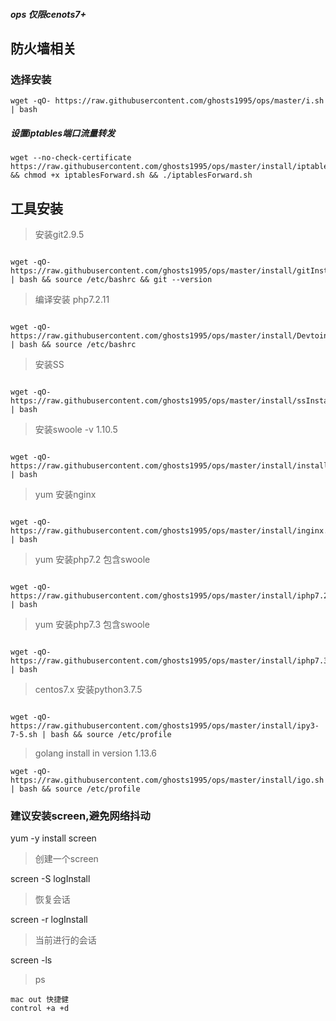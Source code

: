 ##### ops 仅限cenots7+

## 防火墙相关


### 选择安装

```text
wget -qO- https://raw.githubusercontent.com/ghosts1995/ops/master/i.sh | bash
```


##### 设置iptables端口流量转发

````text
wget --no-check-certificate https://raw.githubusercontent.com/ghosts1995/ops/master/install/iptablesForward.sh && chmod +x iptablesForward.sh && ./iptablesForward.sh

````

## 工具安装

> 安装git2.9.5

````text

wget -qO- https://raw.githubusercontent.com/ghosts1995/ops/master/install/gitInstall.sh | bash && source /etc/bashrc && git --version

````

> 编译安装 php7.2.11

```text

wget -qO- https://raw.githubusercontent.com/ghosts1995/ops/master/install/DevtoinInstallPhp.sh | bash && source /etc/bashrc

```


> 安装SS

````text

wget -qO- https://raw.githubusercontent.com/ghosts1995/ops/master/install/ssInstall.sh | bash

````

> 安装swoole -v 1.10.5

````text

wget -qO- https://raw.githubusercontent.com/ghosts1995/ops/master/install/installSwoole.sh | bash

````

> yum 安装nginx

````text

wget -qO- https://raw.githubusercontent.com/ghosts1995/ops/master/install/inginx.sh | bash

````

> yum 安装php7.2 包含swoole

````text

wget -qO- https://raw.githubusercontent.com/ghosts1995/ops/master/install/iphp7.2.sh | bash

````


> yum 安装php7.3 包含swoole

````text

wget -qO- https://raw.githubusercontent.com/ghosts1995/ops/master/install/iphp7.3.sh | bash

````


> centos7.x 安装python3.7.5

````text

wget -qO- https://raw.githubusercontent.com/ghosts1995/ops/master/install/ipy3-7-5.sh | bash && source /etc/profile

````

> golang install in version 1.13.6

````text
wget -qO- https://raw.githubusercontent.com/ghosts1995/ops/master/install/igo.sh | bash && source /etc/profile

````

### 建议安装screen,避免网络抖动

yum -y install screen

> 创建一个screen

screen -S logInstall

> 恢复会话

screen -r logInstall

> 当前进行的会话

screen -ls

> ps
````text
mac out 快捷健
control +a +d
```` 
